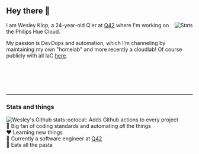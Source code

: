## Hey there :wave:

<div>
<img align="right" src="https://github-readme-stats.vercel.app/api/top-langs/?username=WesleyKlop&theme=transparent" alt="Stats" />

I am Wesley Klop, a 24-year-old Q'er at [Q42] where I'm working on the Philips Hue Cloud.

My passion is DevOops and automation, which I'm channeling by maintaining my own "homelab" and more recently a cloudlab! Of course publicly with all IaC [here](github.com/WesleyKlop/infrastructure).

<!--My own website can be found at [wesley.io] -->
<br />
<br />
<br />
<br />
</div>

<hr />

<div>
    
### Stats and things

<img align="left" src="https://github-readme-stats.vercel.app/api?username=WesleyKlop&show_icons=true&count_private=true&theme=transparent" alt="Wesley's Github stats" />

:octocat: Adds Github actions to every project  
:lipstick: Big fan of coding standards and automating _all_ the things  
:heart: Learning new things  
:necktie: Currently a software engineer at [Q42]  
:spaghetti: Eats all the pasta

</div>

[lab]: https://github.com/wesleyklop/infrastructure
[hogeschool leiden]: https://hsleiden.nl
[laravel]: https://laravel.com
[vue]: https://vuejs.org
[wesley.io]: https://wesley.io
[Q42]: https://q42.com
